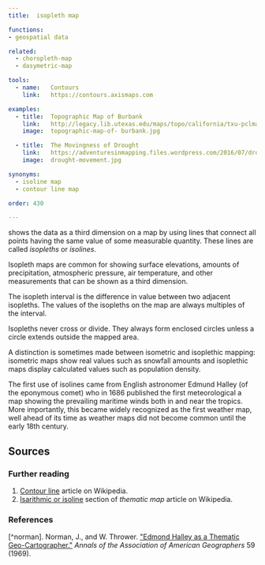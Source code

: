 ```yaml
---
title:  isopleth map

functions:
- geospatial data

related:
  - choropleth-map
  - dasymetric-map

tools:
  - name:   Contours
    link:   https://contours.axismaps.com

examples:
  - title:  Topographic Map of Burbank
    link:   http://legacy.lib.utexas.edu/maps/topo/california/txu-pclmaps-topo-ca-burbank-1924-cop.2.jpg
    image:  topographic-map-of- burbank.jpg

  - title:  The Movingness of Drought
    link:   https://adventuresinmapping.files.wordpress.com/2016/07/droughtmovement.jpg 
    image:  drought-movement.jpg

synonyms:
  - isoline map
  - contour line map

order: 430

---
```


shows the data as a third dimension on a map by using lines that connect all points having the same value of some measurable quantity. These lines are called *isopleths* or *isolines*.

<!--more-->

Isopleth maps are common for showing surface elevations, amounts of precipitation, atmospheric pressure, air temperature, and other measurements that can be shown as a third dimension. 
 
The isopleth interval is the difference in value between two adjacent isopleths. The values of the isopleths on the map are always multiples of the interval. 

Isopleths never cross or divide. They always form enclosed circles unless a circle extends outside the mapped area. 

A distinction is sometimes made between isometric and isoplethic mapping: isometric maps show real values such as snowfall amounts and isoplethic maps display calculated values such as population density.



The first use of isolines came from English astronomer Edmund Halley (of the eponymous comet) who in 1686 published the first meteorological a map showing the prevailing maritime winds both in and near the tropics. More importantly, this became widely recognized as the first weather map, well ahead of its time as weather maps did not become common until the early 18th century.


## Sources

### Further reading
1. [Contour line](https://en.wikipedia.org/wiki/Contour_line) article on Wikipedia.
1. [Isarithmic or isoline](https://en.wikipedia.org/wiki/Thematic_map#Isarithmic_or_isoline) section of *thematic map* article on Wikipedia.

### References
[^norman]. Norman, J., and W. Thrower. ["Edmond Halley as a Thematic Geo-Cartographer."](https://www.jstor.org/stable/2561832?seq=1#page_scan_tab_contents) *Annals of the Association of American Geographers* 59 (1969).
